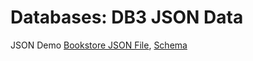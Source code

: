 # Databases: DB3 JSON Data

JSON Demo [Bookstore JSON File](https://lagunita.stanford.edu/assets/courseware/v1/af8be3915a2eedc24e8196fb7cc54126/c4x/DB/JSON/asset/Bookstore.json), [Schema](https://lagunita.stanford.edu/assets/courseware/v1/1b09be7ee50baa395d043359f0422bf0/c4x/DB/JSON/asset/BookstoreSchema.json)